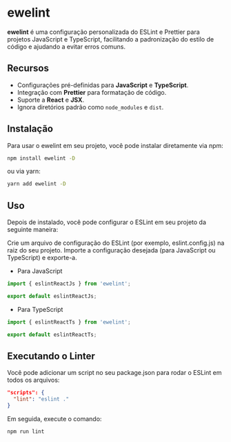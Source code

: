 # ewelint

**ewelint** é uma configuração personalizada do ESLint e Prettier para projetos JavaScript e TypeScript, facilitando a padronização do estilo de código e ajudando a evitar erros comuns.

## Recursos

- Configurações pré-definidas para **JavaScript** e **TypeScript**.
- Integração com **Prettier** para formatação de código.
- Suporte a **React** e **JSX**.
- Ignora diretórios padrão como `node_modules` e `dist`.

## Instalação

Para usar o ewelint em seu projeto, você pode instalar diretamente via npm:

```bash
npm install ewelint -D
```

ou via yarn:
```bash
yarn add ewelint -D
```

## Uso
Depois de instalado, você pode configurar o ESLint em seu projeto da seguinte maneira:

Crie um arquivo de configuração do ESLint (por exemplo, eslint.config.js) na raiz do seu projeto.
Importe a configuração desejada (para JavaScript ou TypeScript) e exporte-a.

- Para JavaScript

```js
import { eslintReactJs } from 'ewelint';

export default eslintReactJs;
```

- Para TypeScript
```ts
import { eslintReactTs } from 'ewelint';

export default eslintReactTs;
```

## Executando o Linter
Você pode adicionar um script no seu package.json para rodar o ESLint em todos os arquivos:

```json
"scripts": {
  "lint": "eslint ."
}
```

Em seguida, execute o comando:
```bash
npm run lint
```
